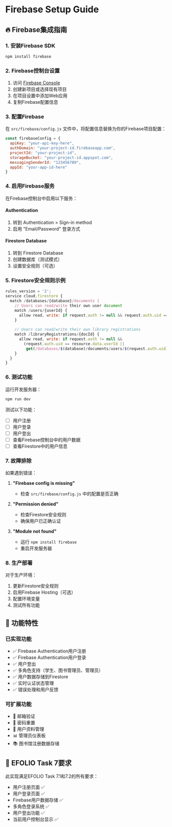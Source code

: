 # Firebase Setup Guide

## 🔥 Firebase集成指南

### 1. 安装Firebase SDK

```bash
npm install firebase
```

### 2. Firebase控制台设置

1. 访问 [Firebase Console](https://console.firebase.google.com/)
2. 创建新项目或选择现有项目
3. 在项目设置中添加Web应用
4. 复制Firebase配置信息

### 3. 配置Firebase

在 `src/firebase/config.js` 文件中，将配置信息替换为你的Firebase项目配置：

```javascript
const firebaseConfig = {
  apiKey: "your-api-key-here",
  authDomain: "your-project-id.firebaseapp.com", 
  projectId: "your-project-id",
  storageBucket: "your-project-id.appspot.com",
  messagingSenderId: "123456789",
  appId: "your-app-id-here"
}
```

### 4. 启用Firebase服务

在Firebase控制台中启用以下服务：

#### Authentication
1. 转到 Authentication > Sign-in method
2. 启用 "Email/Password" 登录方式

#### Firestore Database
1. 转到 Firestore Database
2. 创建数据库（测试模式）
3. 设置安全规则（可选）

### 5. Firestore安全规则示例

```javascript
rules_version = '2';
service cloud.firestore {
  match /databases/{database}/documents {
    // Users can read/write their own user document
    match /users/{userId} {
      allow read, write: if request.auth != null && request.auth.uid == userId;
    }
    
    // Users can read/write their own library registrations
    match /libraryRegistrations/{docId} {
      allow read, write: if request.auth != null && 
        (request.auth.uid == resource.data.userId || 
         get(/databases/$(database)/documents/users/$(request.auth.uid)).data.role == 'admin');
    }
  }
}
```

### 6. 测试功能

运行开发服务器：
```bash
npm run dev
```

测试以下功能：
- [ ] 用户注册
- [ ] 用户登录  
- [ ] 用户登出
- [ ] 查看Firebase控制台中的用户数据
- [ ] 查看Firestore中的用户信息

### 7. 故障排除

如果遇到错误：

1. **"Firebase config is missing"**
   - 检查 `src/firebase/config.js` 中的配置是否正确

2. **"Permission denied"**  
   - 检查Firestore安全规则
   - 确保用户已正确认证

3. **"Module not found"**
   - 运行 `npm install firebase`
   - 重启开发服务器

### 8. 生产部署

对于生产环境：
1. 更新Firestore安全规则
2. 启用Firebase Hosting（可选）
3. 配置环境变量
4. 测试所有功能

## 📱 功能特性

### 已实现功能
- ✅ Firebase Authentication用户注册
- ✅ Firebase Authentication用户登录
- ✅ 用户登出
- ✅ 多角色支持（学生、图书管理员、管理员）
- ✅ 用户数据存储到Firestore
- ✅ 实时认证状态管理
- ✅ 错误处理和用户反馈

### 可扩展功能
- 📧 邮箱验证
- 🔐 密码重置
- 👤 用户资料管理
- 📊 管理员仪表板
- 📚 图书馆注册数据存储

## 🎯 EFOLIO Task 7要求

此实现满足EFOLIO Task 7.1和7.2的所有要求：
- 用户注册页面 ✅
- 用户登录页面 ✅  
- Firebase用户数据存储 ✅
- 多角色登录系统 ✅
- 用户登出功能 ✅
- 当前用户控制台显示 ✅ 